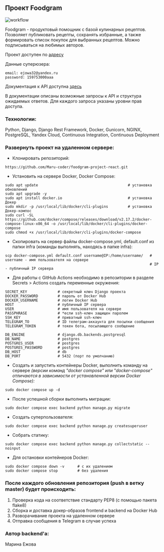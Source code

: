 ## Проект Foodgram

![workflow](https://github.com/Maru-coder/foodgram-project-react/actions/workflows/foodgram_workflow.yml/badge.svg)

Foodgram - продуктовый помощник с базой кулинарных рецептов. Позволяет публиковать рецепты, сохранять избранные, а также формировать список покупок для выбранных рецептов. Можно подписываться на любимых авторов.

Проект доступен по [адресу](https://51.250.1.240)

Данные суперюзера:

```
email: ejowa32@yandex.ru
password: 159753000aaa
```

Документация к API доступна [здесь](https://51.250.1.240/api/docs/)

В документации описаны возможные запросы к API и структура ожидаемых ответов. Для каждого запроса указаны уровни прав доступа.

### Технологии:

Python, Django, Django Rest Framework, Docker, Gunicorn, NGINX, PostgreSQL, Yandex Cloud, Continuous Integration, Continuous Deployment

### Развернуть проект на удаленном сервере:

- Клонировать репозиторий:

```
https://github.com/Maru-coder/foodgram-project-react.git
```

- Установить на сервере Docker, Docker Compose:

```
sudo apt update                                         # установка обновлений
sudo apt upgrade -y
sudo apt install docker.io                              # установка Докер
sudo mkdir -p /usr/local/lib/docker/cli-plugins         # установка Докер-компос
sudo curl -SL https://github.com/docker/compose/releases/download/v2.17.2/docker-compose-linux-x86_64 -o /usr/local/lib/docker/cli-plugins/docker-compose
sudo chmod +x /usr/local/lib/docker/cli-plugins/docker-compose
```

- Скопировать на сервер файлы docker-compose.yml, default.conf из папки infra (команды выполнять, находясь в папке infra):

```
scp docker-compose.yml default.conf username@IP:/home/username/   # username - имя пользователя на сервере
                                                                  # IP - публичный IP сервера
```

- Для работы с GitHub Actions необходимо в репозитории в разделе Secrets > Actions создать переменные окружения:

```
SECRET_KEY              # секретный ключ Django проекта
DOCKER_PASSWORD         # пароль от Docker Hub
DOCKER_USERNAME         # логин Docker Hub
HOST                    # публичный IP сервера
USER                    # имя пользователя на сервере
PASSPHRASE              # *если ssh-ключ защищен паролем
SSH_KEY                 # приватный ssh-ключ
TELEGRAM_TO             # ID телеграм-аккаунта для посылки сообщения
TELEGRAM_TOKEN          # токен бота, посылающего сообщение

DB_ENGINE               # django.db.backends.postgresql
DB_NAME                 # postgres
POSTGRES_USER           # postgres
POSTGRES_PASSWORD       # postgres
DB_HOST                 # db
DB_PORT                 # 5432 (порт по умолчанию)
```

- Создать и запустить контейнеры Docker, выполнить команду на сервере
*(версии команд "docker compose" или "docker-compose" отличаются в зависимости от установленной версии Docker Compose):*

```
sudo docker compose up -d
```

- После успешной сборки выполнить миграции:

```
sudo docker compose exec backend python manage.py migrate
```

- Создать суперпользователя:

```
sudo docker compose exec backend python manage.py createsuperuser
```

- Собрать статику:

```
sudo docker compose exec backend python manage.py collectstatic --noinput
```

- Для остановки контейнеров Docker:

```
sudo docker compose down -v      # с их удалением
sudo docker compose stop         # без удаления
```

### После каждого обновления репозитория (push в ветку master) будет происходить:

1. Проверка кода на соответствие стандарту PEP8 (с помощью пакета flake8)
2. Сборка и доставка докер-образов frontend и backend на Docker Hub
3. Разворачивание проекта на удаленном сервере
4. Отправка сообщения в Telegram в случае успеха


### Автор backend'а:

Марина Ежова
